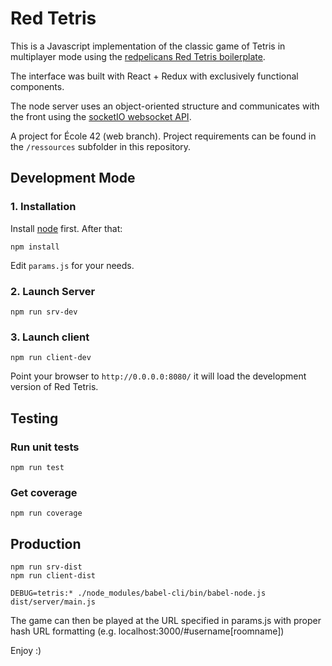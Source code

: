 # Red Tetris

This is a Javascript implementation of the classic game of Tetris in multiplayer mode using the [redpelicans Red Tetris boilerplate](https://github.com/redpelicans/red_tetris_boilerplate).

The interface was built with React + Redux with exclusively functional components.

The node server uses an object-oriented structure and communicates with the front using the [socketIO websocket API](https://socket.io/).

A project for École 42 (web branch). Project requirements can be found in the `/ressources` subfolder in this repository.

## Development Mode

### 1. Installation

Install [node](https://nodejs.org/en/) first. After that:

```shell
npm install
```

Edit `params.js` for your needs.

### 2. Launch Server

```shell
npm run srv-dev
```

### 3. Launch client

```shell
npm run client-dev
```

Point your browser to `http://0.0.0.0:8080/` it will load the development version of Red Tetris.

## Testing

### Run unit tests

```shell
npm run test
```

### Get coverage

```shell
npm run coverage
```

## Production

```shell
npm run srv-dist
npm run client-dist

DEBUG=tetris:* ./node_modules/babel-cli/bin/babel-node.js dist/server/main.js
```

The game can then be played at the URL specified in params.js with proper hash URL formatting (e.g. localhost:3000/#username\[roomname\])

Enjoy :)

